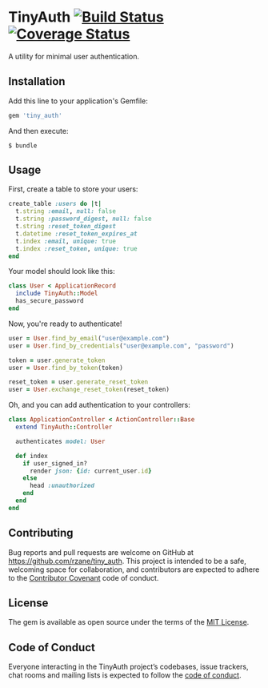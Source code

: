 # TinyAuth [![Build Status](https://travis-ci.org/rzane/tiny_auth.svg?branch=master)](https://travis-ci.org/rzane/tiny_auth) [![Coverage Status](https://coveralls.io/repos/github/rzane/tiny_auth/badge.svg?branch=master)](https://coveralls.io/github/rzane/tiny_auth?branch=master)

A utility for minimal user authentication.

## Installation

Add this line to your application's Gemfile:

```ruby
gem 'tiny_auth'
```

And then execute:

    $ bundle

## Usage

First, create a table to store your users:

```ruby
create_table :users do |t|
  t.string :email, null: false
  t.string :password_digest, null: false
  t.string :reset_token_digest
  t.datetime :reset_token_expires_at
  t.index :email, unique: true
  t.index :reset_token, unique: true
end
```

Your model should look like this:

```ruby
class User < ApplicationRecord
  include TinyAuth::Model
  has_secure_password
end
```

Now, you're ready to authenticate!

```ruby
user = User.find_by_email("user@example.com")
user = User.find_by_credentials("user@example.com", "password")

token = user.generate_token
user = User.find_by_token(token)

reset_token = user.generate_reset_token
user = User.exchange_reset_token(reset_token)
```

Oh, and you can add authentication to your controllers:

```ruby
class ApplicationController < ActionController::Base
  extend TinyAuth::Controller

  authenticates model: User

  def index
    if user_signed_in?
      render json: {id: current_user.id}
    else
      head :unauthorized
    end
  end
end
```

## Contributing

Bug reports and pull requests are welcome on GitHub at https://github.com/rzane/tiny_auth. This project is intended to be a safe, welcoming space for collaboration, and contributors are expected to adhere to the [Contributor Covenant](http://contributor-covenant.org) code of conduct.

## License

The gem is available as open source under the terms of the [MIT License](https://opensource.org/licenses/MIT).

## Code of Conduct

Everyone interacting in the TinyAuth project’s codebases, issue trackers, chat rooms and mailing lists is expected to follow the [code of conduct](https://github.com/rzane/tiny_auth/blob/master/CODE_OF_CONDUCT.md).
